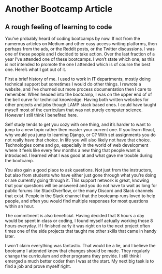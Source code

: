 
# Another Bootcamp Article

## A rough feeling of learning to code

You’ve probably heard of coding bootcamps by now. If not from the numerous articles on Medium and other easy access writing platforms, then perhaps from the ads, or the Reddit posts, or the Twitter discussions. I was one of those people and I decided to take action. Over the last fraction of a year I’ve attended one of these bootcamps. I won’t state which one, as this is not intended to promote the one I attended which is of course the best one. Here’s what I got out of it.

First a brief history of me. I used to work in IT departments, mostly doing technical support but sometimes I would do other things. I rewrote a website, and I’ve churned out more process documentation then I care to remember. When headed into the bootcamp, I was on the upper end of of the bell curve for technical knowledge. Having both written websites for other projects and jobs though LAMP stack based ones. I could have taught myself most of the curriculum that was not purely computer science. However I still think I benefited here.

Self study tends to get you cozy with one thing, and it’s harder to want to jump to a new topic rather then master your current one. If you learn React, why would you jump to learning Django, or C? With set assignments you do not really have that choice. In life you will also likely not have that choice. Technologies come and go, especially in the world of web development where it feels like every few months a new thing that people want is introduced. I learned what I was good at and what gave me trouble during the bootcamp.

You also gain a good place to ask questions. Not just from the instructors, but also from students who have either just gone through what you’re doing or are currently going through it. This support network is great, knowing that your questions will be answered and you do not have to wait as long for public forums like StackOverflow, or the many Discord and Slack channels that exist. People in the Slack channel that the bootcamp runs loved to help people, and often you would find multiple responses for most questions within an hour.

The commitment is also beneficial. Having decided that 8 hours a day would be spent in class or coding, I found myself actually working those 8 hours everyday. If I finished early it was right on to the next project often times one of the side projects that taught me other skills that came in handy later.

I won’t claim everything was fantastic. That would be a lie, and I believe the bootcamp I attended knew that changes should be made. They regularly change the curriculum and other programs they provide. I still think I emerged a much better coder then I was at the start. My next big task is to find a job and prove myself right.